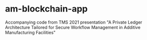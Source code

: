 # am-blockchain-app
Accompanying code from TMS 2021 presentation "A Private Ledger Architecture Tailored for Secure Workflow Management in Additive Manufacturing Facilities"
